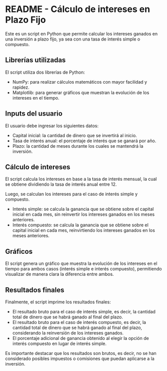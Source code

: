 <h1>README - Cálculo de intereses en Plazo Fijo</h1>

<p>Este es un script en Python que permite calcular los intereses ganados en una inversión a plazo fijo, ya sea con una tasa de interés simple o compuesto.</p>

<h2>Librerías utilizadas</h2>

<p>El script utiliza dos librerías de Python:</p>

<ul>
  <li>NumPy: para realizar cálculos matemáticos con mayor facilidad y rapidez.</li>
  <li>Matplotlib: para generar gráficos que muestran la evolución de los intereses en el tiempo.</li>
</ul>

<h2>Inputs del usuario</h2>

<p>El usuario debe ingresar los siguientes datos:</p>

<ul>
  <li>Capital inicial: la cantidad de dinero que se invertirá al inicio.</li>
  <li>Tasa de interés anual: el porcentaje de interés que se ganará por año.</li>
  <li>Plazo: la cantidad de meses durante los cuales se mantendrá la inversión.</li>
</ul>

<h2>Cálculo de intereses</h2>

<p>El script calcula los intereses en base a la tasa de interés mensual, la cual se obtiene dividiendo la tasa de interés anual entre 12.</p>

<p>Luego, se calculan los intereses para el caso de interés simple y compuesto.</p>

<ul>
  <li>Interés simple: se calcula la ganancia que se obtiene sobre el capital inicial en cada mes, sin reinvertir los intereses ganados en los meses anteriores.</li>
  <li>Interés compuesto: se calcula la ganancia que se obtiene sobre el capital inicial en cada mes, reinvirtiendo los intereses ganados en los meses anteriores.</li>
</ul>

<h2>Gráficos</h2>

<p>El script genera un gráfico que muestra la evolución de los intereses en el tiempo para ambos casos (interés simple e interés compuesto), permitiendo visualizar de manera clara la diferencia entre ambos.</p>

<h2>Resultados finales</h2>

<p>Finalmente, el script imprime los resultados finales:</p>

<ul>
  <li>El resultado bruto para el caso de interés simple, es decir, la cantidad total de dinero que se habrá ganado al final del plazo.</li>
  <li>El resultado bruto para el caso de interés compuesto, es decir, la cantidad total de dinero que se habrá ganado al final del plazo, considerando la reinversión de los intereses ganados.</li>
  <li>El porcentaje adicional de ganancia obtenido al elegir la opción de interés compuesto en lugar de interés simple.</li>
</ul>

<p>Es importante destacar que los resultados son brutos, es decir, no se han considerado posibles impuestos o comisiones que puedan aplicarse a la inversión.</p>
